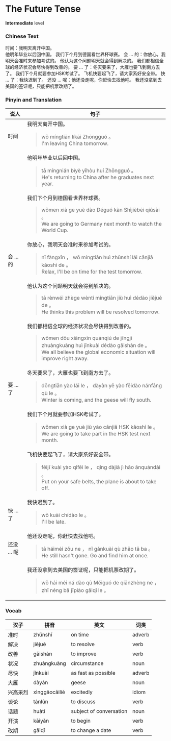 # The Future Tense
**Intermediate** level
### Chinese Text
时间：我明天离开中国。<br />他明年毕业以后回中国。
我们下个月到德国看世界杯球赛。
会 ... 的：你放心，我明天会准时来参加考试的。
他认为这个问题明天就会得到解决的。
我们都相信全球的经济状况会尽快得到改善的。
要 ... 了：冬天要来了，大雁也要飞到南方去了。
我们下个月就要参加HSK考试了。
飞机快要起飞了，请大家系好安全带。
快 ... 了：我快迟到了。
还没 ... 呢：他还没走呢，你赶快去找他吧。
我还没拿到去美国的签证呢，只能把机票改期了。

### Pinyin and Translation
|说人|句子|
|----|----|
|时间|我明天离开中国。<blockquote>wǒ míngtiān líkāi Zhōngguó 。<br />I'm leaving China tomorrow.</blockquote>|
||他明年毕业以后回中国。<blockquote>tā míngnián bìyè yǐhòu huí Zhōngguó 。<br />He's returning to China after he graduates next year.</blockquote>|
||我们下个月到德国看世界杯球赛。<blockquote>wǒmen xià ge yuè dào Déguó kàn Shìjièbēi qiúsài 。<br />We are going to Germany next month to watch the World Cup.</blockquote>|
|会 ... 的|你放心，我明天会准时来参加考试的。<blockquote>nǐ fàngxīn ， wǒ míngtiān huì zhǔnshí lái cānjiā kǎoshì de 。<br />Relax, I'll be on time for the test tomorrow.</blockquote>|
||他认为这个问题明天就会得到解决的。<blockquote>tā rènwéi zhège wèntí míngtiān jiù huì dédào jiějué de 。<br />He thinks this problem will be resolved tomorrow.</blockquote>|
||我们都相信全球的经济状况会尽快得到改善的。<blockquote>wǒmen dōu xiāngxìn quánqiú de jīngjì zhuàngkuàng huì jǐnkuài dédào gǎishàn de 。<br />We all believe the global economic situation will improve right away.</blockquote>|
|要 ... 了|冬天要来了，大雁也要飞到南方去了。<blockquote>dōngtiān yào lái le ， dàyàn yě yào fēidào nánfāng qù le 。<br />Winter is coming, and the geese will fly south.</blockquote>|
||我们下个月就要参加HSK考试了。<blockquote>wǒmen xià ge yuè jiù yào cānjiā HSK kǎoshì le 。<br />We are going to take part in the HSK test next month.</blockquote>|
||飞机快要起飞了，请大家系好安全带。<blockquote>fēijī kuài yào qǐfēi le ， qǐng dàjiā jì hǎo ānquándài 。<br />Put on your safe belts, the plane is about to take off.</blockquote>|
|快 ... 了|我快迟到了。<blockquote>wǒ kuài chídào le 。<br />I'll be late.</blockquote>|
|还没 ... 呢|他还没走呢，你赶快去找他吧。<blockquote>tā háiméi zǒu ne ， nǐ gǎnkuài qù zhǎo tā ba 。<br />He still hasn't gone. Go and find him at once.</blockquote>|
||我还没拿到去美国的签证呢，只能把机票改期了。<blockquote>wǒ hái méi ná dào qù Měiguó de qiānzhèng ne ， zhǐ néng bǎ jīpiào gǎiqī le 。<br /></blockquote>|
### Vocab
|汉子|拼音|英文|词类|
|----|----|----|----|
|准时|zhǔnshí|on time|adverb|
|解决|jiějué|to resolve|verb|
|改善|gǎishàn|to improve|verb|
|状况|zhuàngkuàng|circumstance|noun|
|尽快|jǐnkuài|as fast as possible|adverb|
|大雁|dàyàn|geese|noun|
|兴高采烈|xìnggāocǎiliè|excitedly|idiom|
|谈论|tánlùn|to discuss|verb|
|话题|huàtí|subject of conversation|noun|
|开演|kāiyǎn|to begin|verb|
|改期|gǎiqī|to change a date|verb|